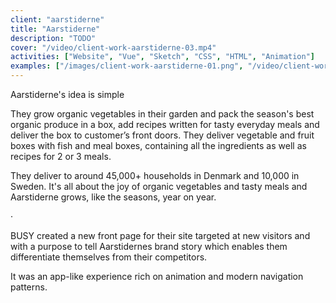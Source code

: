 ```yaml
---
client: "aarstiderne"
title: "Aarstiderne"
description: "TODO"
cover: "/video/client-work-aarstiderne-03.mp4"
activities: ["Website", "Vue", "Sketch", "CSS", "HTML", "Animation"]
examples: ["/images/client-work-aarstiderne-01.png", "/video/client-work-aarstiderne.mp4", "/video/client-work-aarstiderne-02.mp4"]
---
```


Aarstiderne's idea is simple

They grow organic vegetables in their garden and pack the season's best organic produce in a box, add recipes written for tasty everyday meals and deliver the box to customer’s front doors. They deliver vegetable and fruit boxes with fish and meal boxes, containing all the ingredients as well as recipes for 2 or 3 meals.

They deliver to around 45,000+ households in Denmark and 10,000 in Sweden. It's all about the joy of organic vegetables and tasty meals and Aarstiderne grows, like the seasons, year on year.

&middot;

BUSY created a new front page for their site targeted at new visitors and with a purpose to tell Aarstidernes brand story which enables them differentiate themselves from their competitors.

It was an app-like experience rich on animation and modern navigation patterns.